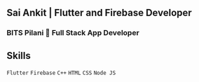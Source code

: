 ## Sai Ankit | Flutter and Firebase Developer

### BITS Pilani 🚀 Full Stack App Developer


## Skills
`Flutter`
`Firebase`
`C++`
`HTML`
`CSS`
`Node JS`
<!--
**saiankit/saiankit** is a ✨ _special_ ✨ repository because its `README.md` (this file) appears on your GitHub profile.

Here are some ideas to get you started:

- 🔭 I’m currently working on ...
- 🌱 I’m currently learning ...
- 👯 I’m looking to collaborate on ...
- 🤔 I’m looking for help with ...
- 💬 Ask me about ...
- 📫 How to reach me: ...
- 😄 Pronouns: ...
- ⚡ Fun fact: ...
-->
